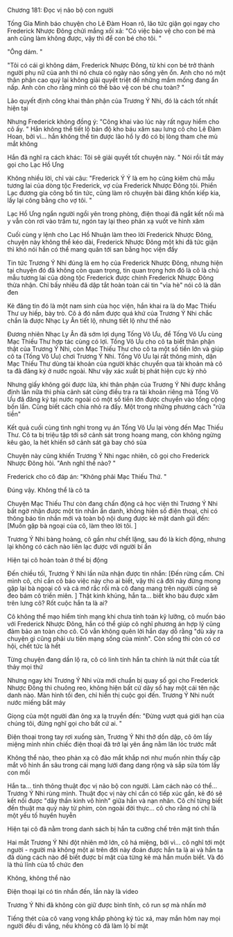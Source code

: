 




Chương 181: Đọc vị não bộ con người

Tống Gia Minh báo chuyện cho Lê Đàm Hoan rõ, lão tức giận gọi ngay cho Frederick Nhược Đông chửi mắng xối xả: "Có việc bảo vệ cho con bé mà anh cũng làm không được, vậy thì để con bé cho tôi. "

"Ông dám. "

"Tôi có cái gì không dám, Frederick Nhược Đông, từ khi con bé trở thành người phụ nữ của anh thì nó chưa có ngày nào sống yên ổn. Anh cho nó một thân phận cao quý lại không giải quyết triệt để những mầm mống đang ẩn nấp. Anh còn cho rằng mình có thể bảo vệ con bé chu toàn? "

Lão quyết định công khai thân phận của Trương Ý Nhi, đó là cách tốt nhất hiện tại

Nhưng Frederick không đồng ý: "Công khai vào lúc này rất nguy hiểm cho cô ấy. " Hắn không thể tiết lộ bản độ kho báu xăm sau lưng cô cho Lê Đàm Hoan, bởi vì... hắn không thể tin được lão hồ ly đó có bị lòng tham che mù mắt không

Hắn đã nghĩ ra cách khác: Tôi sẽ giải quyết tốt chuyện này. " Nói rồi tắt máy gọi cho Lạc Hồ Ưng

Không nhiều lời, chỉ vài câu: "Frederick Ý Ý là em họ cũng kiêm chủ mẫu tương lai của dòng tộc Frederick, vợ của Frederick Nhược Đông tôi. Phiền Lạc đương gia công bố tin tức, cũng làm rõ chuyện bài đăng khốn kiếp kia, lấy lại công bằng cho vợ tôi. "

Lạc Hồ Ưng ngẩn người ngồi yên trong phòng, điện thoại đã ngắt kết nối mà y vẫn còn rơi vào trầm tư, ngón tay lại theo phản xạ vuốt ve hình xăm

Cuối cùng y lệnh cho Lạc Hồ Nhuận làm theo lời Frederick Nhược Đông, chuyện này không thể kéo dài, Frederick Nhược Đông một khi đã tức giận thì khó nói hắn có thể mang quân tới san bằng học viện đấy

Tin tức Trương Ý Nhi đúng là em họ của Frederick Nhược Đông, nhưng hiện tại chuyện đó đã không còn quan trọng, tin quan trọng hơn đó là cô là chủ mẫu tương lai của dòng tộc Frederick được chính Frederick Nhược Đông thừa nhận. Chỉ bấy nhiêu đã dập tắt hoàn toàn cái tin "vỉa hè" nói cô là dân đen

Kẻ đăng tin đó là một nam sinh của học viện, hắn khai ra là do Mạc Thiếu Thư uy hiếp, bày trò. Cô ả đó nắm được quá khứ của Trương Ý Nhi chắc chắn là được Nhạc Ly Ân tiết lộ, nhưng tiết lộ như thế nào

Đương nhiên Nhạc Ly Ân đã sớm lợi dụng Tống Vô Ưu, để Tống Vô Ưu cùng Mạc Thiếu Thư hợp tác cùng có lợi. Tống Vô Ưu cho cô ta biết thân phận thật của Trương Ý Nhi, còn Mạc Thiếu Thư cho cô ta một số tiền lớn và giúp cô ta (Tống Vô Ưu) chơi Trương Ý Nhi. Tống Vô Ưu lại rất thông minh, dặn Mạc Thiếu Thư dùng tài khoản của người khác chuyển qua tài khoản mà cô ta đã đăng ký ở nước ngoài. Như vậy xác xuất bị phát hiện cực kỳ nhỏ

Nhưng giấy không gói được lửa, khi thân phận của Trương Ý Nhi được khẳng định lần nữa thì phía cảnh sát cũng điều tra ra tài khoản riêng mà Tống Vô Ưu đã đăng ký tại nước ngoài có một số tiền lớn được chuyển vào tổng cộng bốn lần. Cũng biết cách chia nhỏ ra đấy. Một trong những phương cách "rửa tiền"

Kết quả cuối cùng tình nghi trong vụ án Tống Vô Ưu lại vòng đến Mạc Thiếu Thư. Cô ta bị triệu tập tới sở cảnh sát trong hoang mang, còn không ngừng kêu gào, la hét khiến sở cảnh sát gà bay chó sủa

Chuyện này cũng khiến Trương Ý Nhi ngạc nhiên, cô gọi cho Frederick Nhược Đông hỏi. "Anh nghĩ thế nào? "

Frederick cho cô đáp án: "Không phải Mạc Thiếu Thứ. "

Đúng vậy. Không thể là cô ta

Chuyện Mạc Thiếu Thư còn đang chấn động cả học viện thì Trương Ý Nhi bất ngờ nhận được một tin nhắn ẩn danh, không hiện số điện thoại, chỉ có thông báo tin nhắn mới và toàn bộ nội dung được kẻ mật danh gửi đến: [Muốn gặp bà ngoại của cô, làm theo lời tôi. ]

Trương Ý Nhi bàng hoàng, cô gần như chết lặng, sau đó là kích động, nhưng lại không có cách nào liên lạc được với người bí ẩn

Hiện tại cô hoàn toàn ở thế bị động

Đến chiều tối, Trương Ý Nhi lần nữa nhận được tin nhắn: [Đến rừng cấm. Chỉ mình cô, chỉ cần cô báo việc này cho ai biết, vậy thì cả đời này đừng mong gặp lại bà ngoại cô và cả mớ rắc rối mà cô đang mang trên người cũng sẽ đeo bám cô triền miên. ] Thật kinh khủng, hắn ta... biết kho báu được xăm trên lưng cô? Rốt cuộc hắn ta là ai?

Cô không thể mạo hiểm tính mạng khi chưa tính toán kỹ lưỡng, cô muốn báo với Frederick Nhược Đông, hắn có thể giúp cô nghĩ phương án hợp lý cũng đảm bảo an toàn cho cô. Cô vẫn không quên lời hắn dạy dỗ rằng "dù xảy ra chuyện gì cũng phải ưu tiên mạng sống của mình". Còn sống thì còn có cơ hội, chết tức là hết

Từng chuyện đang dần lộ ra, cô có linh tính hắn ta chính là nút thắt của tất thảy mọi thứ

Nhưng ngay khi Trương Ý Nhi vừa mới chuẩn bị quay số gọi cho Frederick Nhược Đông thì chuông reo, không hiện bất cứ dãy số hay một cái tên nặc danh nào. Màn hình tối đen, chỉ hiển thị cuộc gọi đến. Trương Ý Nhi nuốt nước miếng bắt máy

Giọng của một người đàn ông xa lạ truyền đến: "Đừng vượt quá giới hạn của chúng tôi, đừng nghĩ gọi cho bất cứ ai. "

Điện thoại trong tay rơi xuống sàn, Trương Ý Nhi thở dồn dập, cô ôm lấy miệng mình nhìn chiếc điện thoại đã trở lại yên ắng nằm lăn lóc trước mắt

Không thể nào, theo phản xạ cô đảo mắt khắp nơi như muốn nhìn thấy cặp mắt vô hình ẩn sâu trong cái mạng lưới đang dang rộng và sắp sửa tóm lấy con mồi

Hắn ta... tinh thông thuật đọc vị não bộ con người. Làm cách nào có thể... Trương Ý Nhi rùng mình. Thuật đọc vị này chỉ cần có tiếp xúc gần, kẻ đó sẽ kết nối được "dây thần kinh vô hình" giữa hắn và nạn nhân. Cô chỉ từng biết đến thuật ma quỷ này từ phim, còn ngoài đời thực... cô cho rằng nó chỉ là một yếu tố huyền huyễn

Hiện tại cô đã nằm trong danh sách bị hắn ta cưỡng chế trên mặt tinh thần

Hai mắt Trương Ý Nhi đột nhiên mở lớn, cô há miệng, bởi vì... cô nghĩ tới một người - người mà không một ai trên đời này đoán được hắn ta là ai và hắn ta đã dùng cách nào để biết được bí mật của từng kẻ mà hắn muốn biết. Và đó là thủ lĩnh của tổ chức đen

Không, không thể nào

Điện thoại lại có tin nhắn đến, lần này là video

Trương Ý Nhi đã không còn giữ được bình tĩnh, cô run sợ mà nhấn mở

Tiếng thét của cô vang vọng khắp phòng ký túc xá, may mắn hôm nay mọi người đều đi vắng, nếu không cô đã làm lộ bí mật




